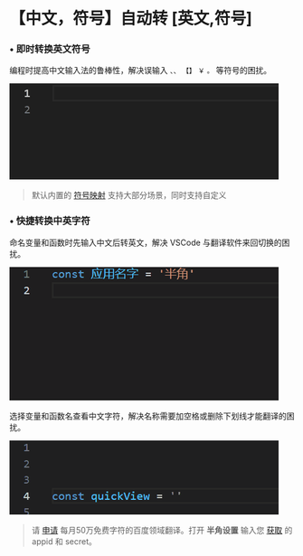 # 【中文，符号】自动转 [英文,符号]

### **• 即时转换英文符号**

编程时提高中文输入法的鲁棒性，解决误输入 `、、` `【】` `￥` `。` 等符号的困扰。

![例子-输入](https://github.com/gimjin/banjiao/blob/main/images/example-input.gif?raw=true)

> 默认内置的 [符号映射](https://github.com/gimjin/banjiao/blob/main/package.json#L84) 支持大部分场景，同时支持自定义

### **• 快捷转换中英字符**

命名变量和函数时先输入中文后转英文，解决 VSCode 与翻译软件来回切换的困扰。

![例子-命名](https://github.com/gimjin/banjiao/blob/main/images/example-set-name.gif?raw=true)

选择变量和函数名查看中文字符，解决名称需要加空格或删除下划线才能翻译的困扰。

![例子-查看](https://github.com/gimjin/banjiao/blob/main/images/example-view.gif?raw=true)

> 请 [申请](https://fanyi-api.baidu.com/product/12) 每月50万免费字符的百度领域翻译。打开 **半角设置** 输入您 [获取](https://fanyi-api.baidu.com/manage/developer) 的 appid 和 secret。
